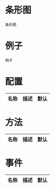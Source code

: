 # 条形图

```
条形图
```

# 例子

```
例子
```

# 配置
|名称|描述|默认|
|-|-|-|

# 方法
|名称|描述|默认|
|-|-|-|

# 事件
|名称|描述|默认|
|-|-|-|
